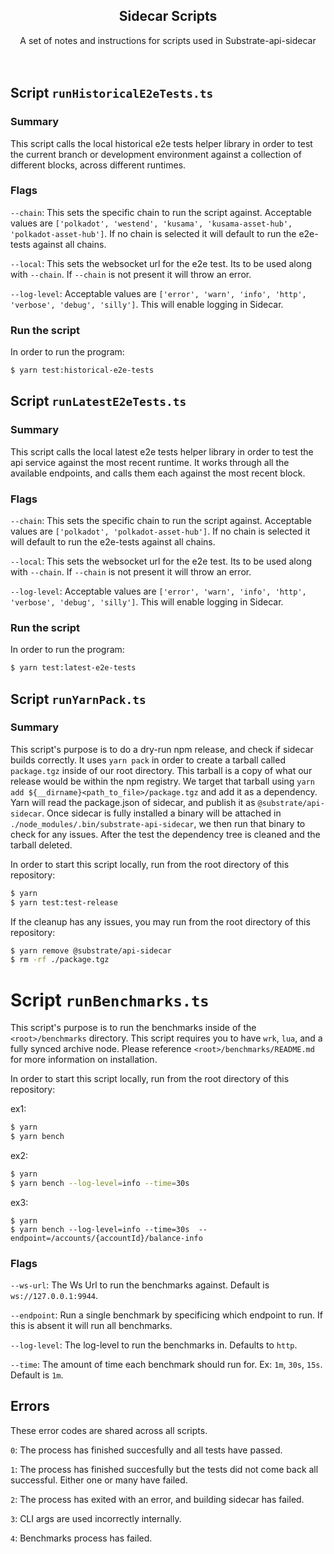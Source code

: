 <div style="text-align:center">
    <h2>Sidecar Scripts</h2>
    <div>
    A set of notes and instructions for scripts used in Substrate-api-sidecar
    </div>
</div>
<br></br>

## Script `runHistoricalE2eTests.ts`

### Summary

This script calls the local historical e2e tests helper library in order to test the current branch or development environment against a collection of different blocks, across different runtimes.

### Flags

`--chain`: This sets the specific chain to run the script against. Acceptable values are `['polkadot', 'westend', 'kusama', 'kusama-asset-hub', 'polkadot-asset-hub']`. If no chain is selected it will default to run the e2e-tests against all chains.

`--local`: This sets the websocket url for the e2e test. Its to be used along with `--chain`. If `--chain` is not present it will throw an error.

`--log-level`: Acceptable values are `['error', 'warn', 'info', 'http', 'verbose', 'debug', 'silly']`. This will enable logging in Sidecar.

### Run the script

In order to run the program:

```bash
$ yarn test:historical-e2e-tests
```

## Script `runLatestE2eTests.ts`

### Summary

This script calls the local latest e2e tests helper library in order to test the api service against the most recent runtime. It works through all the available endpoints, and calls them each against the most recent block.

### Flags

`--chain`: This sets the specific chain to run the script against. Acceptable values are `['polkadot', 'polkadot-asset-hub']`. If no chain is selected it will default to run the e2e-tests against all chains.

`--local`: This sets the websocket url for the e2e test. Its to be used along with `--chain`. If `--chain` is not present it will throw an error.

`--log-level`: Acceptable values are `['error', 'warn', 'info', 'http', 'verbose', 'debug', 'silly']`. This will enable logging in Sidecar.

### Run the script

In order to run the program:

```bash
$ yarn test:latest-e2e-tests
```

## Script `runYarnPack.ts`

### Summary

This script's purpose is to do a dry-run npm release, and check if sidecar builds correctly. It uses `yarn pack` in order to create a tarball called `package.tgz` inside of our root directory. This tarball is a copy of what our release would be within the npm registry. We target that tarball using `yarn add ${__dirname}<path_to_file>/package.tgz` and add it as a dependency. Yarn will read the package.json of sidecar, and publish it as `@substrate/api-sidecar`. Once sidecar is fully installed a binary will be attached in `./node_modules/.bin/substrate-api-sidecar`, we then run that binary to check for any issues. After the test the dependency tree is cleaned and the tarball deleted.

In order to start this script locally, run from the root directory of this repository:

```bash
$ yarn 
$ yarn test:test-release
```

If the cleanup has any issues, you may run from the root directory of this repository:

```bash
$ yarn remove @substrate/api-sidecar
$ rm -rf ./package.tgz
```

# Script `runBenchmarks.ts`

This script's purpose is to run the benchmarks inside of the `<root>/benchmarks` directory. This script requires you to have `wrk`, `lua`, and a fully synced archive node. Please reference `<root>/benchmarks/README.md` for more information on installation. 

In order to start this script locally, run from the root directory of this repository:

ex1:
```bash
$ yarn
$ yarn bench
```

ex2:
```bash
$ yarn
$ yarn bench --log-level=info --time=30s  
```

ex3:
```
$ yarn
$ yarn bench --log-level=info --time=30s  --endpoint=/accounts/{accountId}/balance-info
```

### Flags

`--ws-url`: The Ws Url to run the benchmarks against. Default is `ws://127.0.0.1:9944`.

`--endpoint`: Run a single benchmark by specificing which endpoint to run. If this is absent it will run all benchmarks.

`--log-level`: The log-level to run the benchmarks in. Defaults to `http`.

`--time`: The amount of time each benchmark should run for. Ex: `1m`, `30s`, `15s`. Default is `1m`.

## Errors

These error codes are shared across all scripts.

`0`: The process has finished succesfully and all tests have passed.

`1`: The process has finished succesfully but the tests did not come back all successful. Either one or many have failed.

`2`: The process has exited with an error, and building sidecar has failed. 

`3`: CLI args are used incorrectly internally.

`4`: Benchmarks process has failed.
